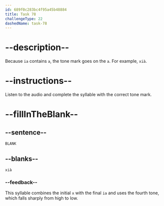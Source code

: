 ```yaml
---
id: 689f0c283bc4f95a45b48884
title: Task 78
challengeType: 22
dashedName: task-78
---
```


<!-- (Audio) A: xià -->

# --description--

Because `ia` contains `a`, the tone mark goes on the `a`. For example, `xià`.

# --instructions--

Listen to the audio and complete the syllable with the correct tone mark.

# --fillInTheBlank--

## --sentence--

`BLANK`

## --blanks--

`xià`

### --feedback--

This syllable combines the initial `x` with the final `ia` and uses the fourth tone, which falls sharply from high to low.
